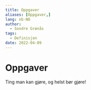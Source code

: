 ```yaml
---
title: Oppgaver
aliases: [Oppgaver,]
lang: nb-NO
author:
  - Sondre Grønås
tags:
  - Definisjon
date: 2022-04-09
---
```

# Oppgaver
Ting man kan gjøre, og helst bør gjøre!